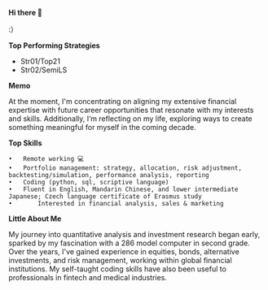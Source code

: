 **Hi there 👋**

:）


**Top Performing Strategies**
- Str01/Top21
- Str02/SemiLS


**Memo**

At the moment, I'm concentrating on aligning my extensive financial expertise with future career opportunities that resonate with my interests and skills. Additionally, I’m reflecting on my life, exploring ways to create something meaningful for myself in the coming decade.


**Top Skills**

	•	Remote working 💻
	•	Portfolio management: strategy, allocation, risk adjustment, backtesting/simulation, performance analysis, reporting
	•	Coding (python, sql, scriptive language)
	•	Fluent in English, Mandarin Chinese, and lower intermediate Japanese; Czech language certificate of Erasmus study 
	•       Interested in financial analysis, sales & marketing


  
**Little About Me**

My journey into quantitative analysis and investment research began early, sparked by my fascination with a 286 model computer in second grade. Over the years, I've gained experience in equities, bonds, alternative investments, and risk management, working within global financial institutions. My self-taught coding skills have also been useful to professionals in fintech and medical industries.
